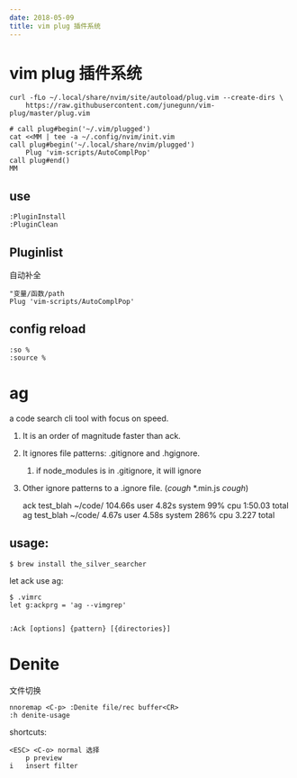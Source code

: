 ```yaml
---
date: 2018-05-09
title: vim plug 插件系统
---
```

# vim plug 插件系统

    curl -fLo ~/.local/share/nvim/site/autoload/plug.vim --create-dirs \
        https://raw.githubusercontent.com/junegunn/vim-plug/master/plug.vim

    # call plug#begin('~/.vim/plugged')
    cat <<MM | tee -a ~/.config/nvim/init.vim
    call plug#begin('~/.local/share/nvim/plugged')
        Plug 'vim-scripts/AutoComplPop'
    call plug#end()
    MM

## use

    :PluginInstall
    :PluginClean 

## Pluginlist
自动补全

    "变量/函数/path
    Plug 'vim-scripts/AutoComplPop'

## config reload

    :so %
    :source %

# ag
a code search cli tool with focus on speed.
1. It is an order of magnitude faster than ack.
2. It ignores file patterns: .gitignore and .hgignore.
    1.  if node_modules is in .gitignore, it will ignore
3. Other ignore patterns to a .ignore file. (*cough* *.min.js *cough*)

    ack test_blah ~/code/  104.66s user 4.82s system 99% cpu 1:50.03 total
    ag test_blah ~/code/  4.67s user 4.58s system 286% cpu 3.227 total

## usage:

    $ brew install the_silver_searcher

let ack use ag:

    $ .vimrc
    let g:ackprg = 'ag --vimgrep'


    :Ack [options] {pattern} [{directories}]

# Denite
文件切换

    nnoremap <C-p> :Denite file/rec buffer<CR>
    :h denite-usage

shortcuts:

    <ESC> <C-o> normal 选择
        p preview
    i   insert filter